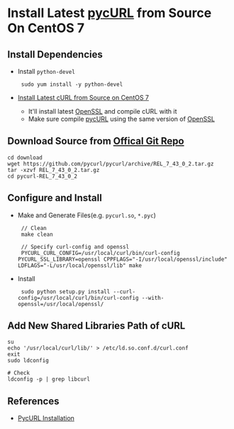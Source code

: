 # Install Latest [pycURL](http://pycurl.io/) from Source On CentOS 7

## Install Dependencies
* Install `python-devel`

       sudo yum install -y python-devel

* [Install Latest cURL from Source on CentOS 7](https://github.com/northbright/Notes/blob/master/curl/install-latest-curl-from-source-on-centos-7.md)
   * It'll install latest [OpenSSL](https://www.openssl.org/) and compile cURL with it
   * Make sure compile [pycURL](http://pycurl.io/)  using the same version of [OpenSSL](https://www.openssl.org/) 

## Download Source from [Offical Git Repo](https://github.com/pycurl/pycurl/releases)

    cd download
    wget https://github.com/pycurl/pycurl/archive/REL_7_43_0_2.tar.gz
    tar -xzvf REL_7_43_0_2.tar.gz
    cd pycurl-REL_7_43_0_2

## Configure and Install
* Make and Generate Files(e.g. `pycurl.so`, `*.pyc`)

       // Clean
       make clean

       // Specify curl-config and openssl
       PYCURL_CURL_CONFIG=/usr/local/curl/bin/curl-config PYCURL_SSL_LIBRARY=openssl CPPFLAGS="-I/usr/local/openssl/include" LDFLAGS="-L/usr/local/openssl/lib" make

* Install
   
       sudo python setup.py install --curl-config=/usr/local/curl/bin/curl-config --with-openssl=/usr/local/openssl/

## Add New Shared Libraries Path of cURL
 
    su
    echo '/usr/local/curl/lib/' > /etc/ld.so.conf.d/curl.conf
    exit
    sudo ldconfig
            
    # Check
    ldconfig -p | grep libcurl

## References
* [PycURL Installation](http://pycurl.io/docs/latest/install.html)

